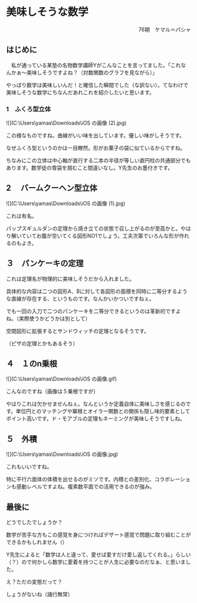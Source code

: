 # 美味しそうな数学

<div style="text-align: right">76期　ケマル＝パシャ</div>

## はじめに

　私が通っている某塾の名物数学講師Yがこんなことを言ってました。「これなんかぁ〜美味しそうですよね？（対数関数のグラフを見ながら）」

やっぱり数学は美味しいんだ！と確信した瞬間でした（な訳ない）。てなわけで美味しそうな数学にちなんだあれこれを紹介したいと思います。

### 1　ふくろ型立体

![](C:\Users\yamas\Downloads\iOS の画像 (2).jpg)

この様なものですね。曲線がいい味を出しています。優しい味がしそうです。

なぜふくろ型というのかは一目瞭然。形がお菓子の袋に似ているからですね。

ちなみにこの立体は中心軸が直行する二本の半径が等しい直円柱の共通部分でもあります。数学徒の胃袋を掴むこと間違いなし。Y先生のお墨付きです。

## 2　 バームクーヘン型立体

![](C:\Users\yamas\Downloads\iOS の画像 (1).jpg)

これは有名。

パップスギュルダンの定理から焼き立ての状態で召し上がるのが至高かと。やはり解いていてお腹が空いてくる図形NO1でしょう。工夫次第でいろんな形が作れるのもよき。

## ３　パンケーキの定理

これは定理名が物理的に美味しそうだから入れました。

具体的な内容は二つの図形A、Bに対して各図形の面積を同時に二等分するような直線が存在する、というものです。なんかいかついですねぇ。

でも一回の入刀で二つのパンケーキを二等分できるというのは革新的ですよね。（実際使うかどうかは別として）

空間図形に拡張するとサンドウィッチの定理となるそうです。

（ピザの定理とかもあるそう）

## ４　１のn乗根

![](C:\Users\yamas\Downloads\iOS の画像.gif)

こんなのですね（画像は５乗根ですが）

やはりこれは欠かせませんねぇ。なんというか定義自体に美味しさを感じるのです。単位円とのマッチングや冪根とオイラー関数との関係も隠し味的要素としてポイント高いです。ド・モアブルの定理もネーミングが美味しそうですしね。

## ５　外積

![](C:\Users\yamas\Downloads\iOS の画像.jpg)

これもいいですね。

特に平行六面体の体積を出せるのがミソです。内積との差別化、コラボレーションも感動レベルですよね。複素数平面での活用できるのが強み。

## 最後に

どうでしたでしょうか？

数学が苦手な方もこの感覚を身につければデザート感覚で問題に取り組むことができるかもしれません（）

Y先生によると「数学は人と違って、愛せば愛すだけ愛し返してくれる。」らしい（？）ので何かしら数学に愛着を持つことが人生に必要なのだなぁ、と思いました。

え？ただの変態だって？

しょうがないね（諸行無常）